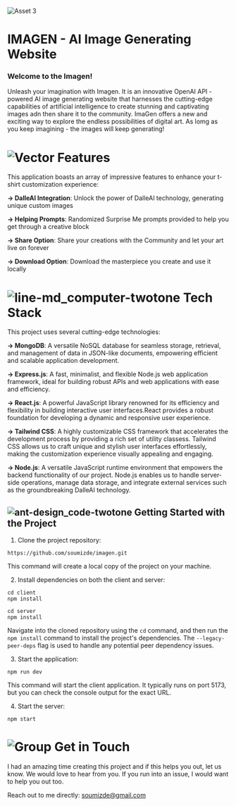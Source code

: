 ![Asset 3](https://github.com/soumizde/imagen/assets/104732379/25fa0821-ae5e-4656-874f-cae22c8793a7)

# IMAGEN - AI Image Generating Website

### **Welcome to the Imagen!**

Unleash your imagination with Imagen. It is an innovative OpenAI API - powered AI image generating website that harnesses the cutting-edge capabilities of artificial intelligence to create stunning and captivating images adn then share it to the community. ImaGen offers a new and exciting way to explore the endless possibilities of digital art. As lomg as you keep imagining - the images will keep generating!

# ![Vector](https://github.com/soumizde/imagen/assets/104732379/a178f161-d32b-4782-81d9-f71bbd63ed5f) Features

This application boasts an array of impressive features to enhance your t-shirt customization experience:

**-> DalleAI Integration**: Unlock the power of DalleAI technology, generating unique custom images

**-> Helping Prompts**: Randomized Surprise Me prompts provided to help you get through a creative block

**-> Share Option**: Share your creations with the Community and let your art live on forever
  
**-> Download Option**: Download the masterpiece you create and use it locally

# ![line-md_computer-twotone](https://github.com/soumizde/imagen/assets/104732379/f895199c-9506-48d2-aac7-8fcca844decd) Tech Stack

This project uses several cutting-edge technologies:

**-> MongoDB**: A versatile NoSQL database for seamless storage, retrieval, and management of data in JSON-like documents, empowering efficient and scalable application development.

**-> Express.js**: A fast, minimalist, and flexible Node.js web application framework, ideal for building robust APIs and web applications with ease and efficiency.

**-> React.js**: A powerful JavaScript library renowned for its efficiency and flexibility in building interactive user interfaces.React provides a robust foundation for developing a dynamic and responsive user experience.

**-> Tailwind CSS**: A highly customizable CSS framework that accelerates the development process by providing a rich set of utility classess. Tailwind CSS allows us to craft unique and stylish user interfaces effortlessly, making the customization experience visually appealing and engaging.

**-> Node.js**: A versatile JavaScript runtime environment that empowers the backend functionality of our project. Node.js enables us to handle server-side operations, manage data storage, and integrate external services such as the groundbreaking DalleAI technology.


## ![ant-design_code-twotone](https://github.com/soumizde/imagen/assets/104732379/2aa4ca68-f216-4f84-b0ba-cd1185e60fe6) Getting Started with the Project

1. Clone the project repository:

```
https://github.com/soumizde/imagen.git
```

This command will create a local copy of the project on your machine.

2. Install dependencies on both the client and server:

```
cd client
npm install

cd server
npm install
```

Navigate into the cloned repository using the `cd` command, and then run the `npm install` command to install the project's dependencies. The `--legacy-peer-deps` flag is used to handle any potential peer dependency issues.

3. Start the application:

```
npm run dev
```

This command will start the client application. It typically runs on port 5173, but you can check the console output for the exact URL.

4. Start the server:

```
npm start
```

# ![Group](https://github.com/soumizde/imagen/assets/104732379/2fce2d3d-f719-4e01-b672-989547367241) Get in Touch
I had an amazing time creating this project and if this helps you out, let us know. We would love to hear from you. If you run into an issue, I would want to help you out too. 

Reach out to me directly: soumizde@gmail.com


